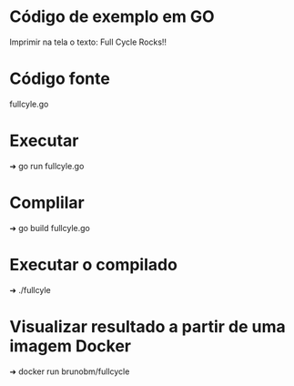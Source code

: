 # Código de exemplo em GO
Imprimir na tela o texto: Full Cycle Rocks!!

# Código fonte
fullcyle.go

# Executar
➜ go run fullcyle.go

# Complilar
➜ go build fullcyle.go

# Executar o compilado
➜ ./fullcyle

# Visualizar resultado a partir de uma imagem Docker
➜ docker run brunobm/fullcycle

         




